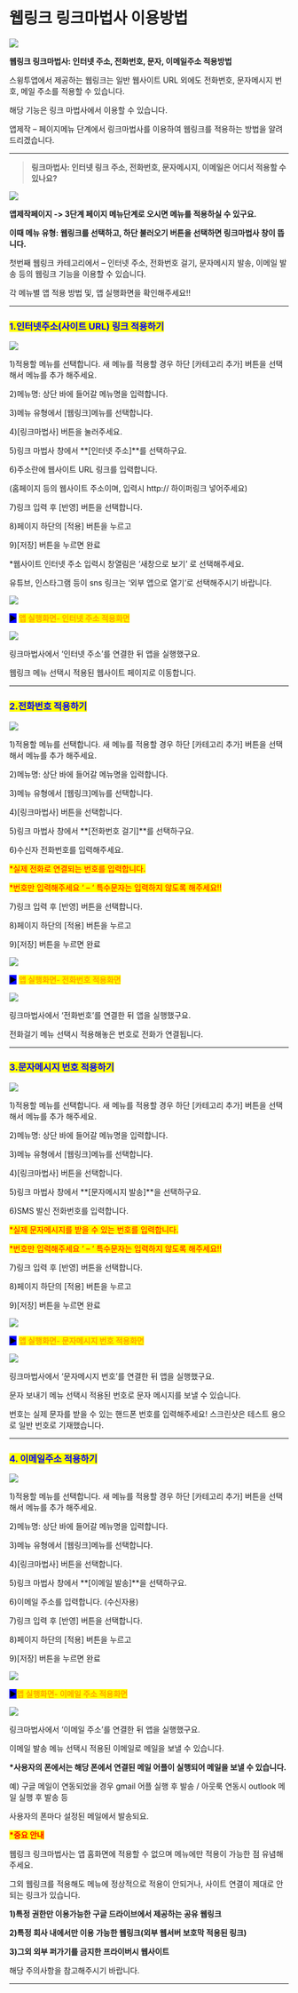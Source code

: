 # 웹링크 링크마법사 이용방법

![](https://wp.swing2app.co.kr/wp-content/uploads/2020/12/%EC%9B%B9%EB%A7%81%ED%81%AC%EB%A7%88%EB%B2%95%EC%82%AC-%EC%A0%9C%EB%AA%A91.png)

**웹링크 링크마법사: 인터넷 주소, 전화번호, 문자, 이메일주소 적용방법**

스윙투앱에서 제공하는 웹링크는 일반 웹사이트 URL 외에도 전화번호, 문자메시지 번호, 메일 주소를 적용할 수 있습니다.

해당 기능은 링크 마법사에서 이용할 수 있습니다.

앱제작 – 페이지메뉴 단계에서 링크마법사를 이용하여 웹링크를 적용하는 방법을 알려드리겠습니다.

***

> **링크마법사: 인터넷 링크 주소, 전화번호, 문자메시지, 이메일은 어디서 적용할 수 있나요?**

![](https://wp.swing2app.co.kr/wp-content/uploads/2020/12/%EC%9B%B9%EB%A7%81%ED%81%AC-%EB%A7%81%ED%81%AC%EB%A7%88%EB%B2%95%EC%82%ACnew1-1.png)

**앱제작페이지 -> 3단계 페이지 메뉴단계로 오시면 메뉴를 적용하실 수 있구요.**

**이때 메뉴 유형: 웹링크를 선택하고, 하단 불러오기 버튼을 선택하면 링크마법사 창이 뜹니다.**

첫번째 웹링크 카테고리에서 – 인터넷 주소, 전화번호 걸기, 문자메시지 발송, 이메일 발송 등의 웹링크 기능을 이용할 수 있습니다.

각 메뉴별 앱 적용 방법 및, 앱 실행화면을 확인해주세요!!

***

### <mark style="color:blue;">**1.인터넷주소(사이트 URL) 링크 적용하기**</mark>

![](https://wp.swing2app.co.kr/wp-content/uploads/2020/12/%EC%9B%B9%EB%A7%81%ED%81%AC-%EB%A7%81%ED%81%AC%EB%A7%88%EB%B2%95%EC%82%ACnew6-1.png)

1\)적용할 메뉴를 선택합니다. 새 메뉴를 적용할 경우 하단 \[카테고리 추가] 버튼을 선택해서 메뉴를 추가 해주세요.

2\)메뉴명: 상단 바에 들어갈 메뉴명을 입력합니다.

3\)메뉴 유형에서 \[웹링크]메뉴를 선택합니다.

4\)\[링크마법사] 버튼을 눌러주세요.

5\)링크 마법사 창에서 **\[인터넷 주소]**를 선택하구요.

6\)주소란에 웹사이트 URL 링크를 입력합니다.

(홈페이지 등의 웹사이트 주소이며, 입력시 http:// 하이퍼링크 넣어주세요)

7\)링크 입력 후 \[반영] 버튼을 선택합니다.

8\)페이지 하단의 \[적용] 버튼을 누르고

9\)\[저장] 버튼을 누르면 완료

\*웹사이트 인터넷 주소 입력시 창열림은 ‘새창으로 보기’ 로 선택해주세요.

유튜브, 인스타그램 등이 sns 링크는 ‘외부 앱으로 열기’로 선택해주시기 바랍니다.

![](https://wp.swing2app.co.kr/wp-content/uploads/2020/09/%EC%BA%A1%EC%B2%9833.png)

<mark style="background-color:blue;">**▶**</mark> <mark style="color:orange;">**앱 실행화면- 인터넷 주소 적용화면**</mark>

![](https://wp.swing2app.co.kr/wp-content/uploads/2020/12/%EC%9B%B9%EB%A7%81%ED%81%AC-%EB%A7%81%ED%81%AC%EB%A7%88%EB%B2%95%EC%82%ACnew3.png)

링크마법사에서 ‘인터넷 주소’를 연결한 뒤 앱을 실행했구요.

웹링크 메뉴 선택시 적용된 웹사이트 페이지로 이동합니다.

***

### <mark style="color:blue;">**2.전화번호 적용하기**</mark>

![](https://wp.swing2app.co.kr/wp-content/uploads/2020/12/%EC%9B%B9%EB%A7%81%ED%81%AC-%EB%A7%81%ED%81%AC%EB%A7%88%EB%B2%95%EC%82%ACnew7-1.png)

1\)적용할 메뉴를 선택합니다. 새 메뉴를 적용할 경우 하단 \[카테고리 추가] 버튼을 선택해서 메뉴를 추가 해주세요.

2\)메뉴명: 상단 바에 들어갈 메뉴명을 입력합니다.

3\)메뉴 유형에서 \[웹링크]메뉴를 선택합니다.

4\)\[링크마법사] 버튼을 선택합니다.&#x20;

5\)링크 마법사 창에서 **\[전화번호 걸기]**를 선택하구요.

6\)수신자 전화번호를 입력해주세요.

<mark style="color:red;">\*실제 전화로 연결되는 번호를 입력합니다.</mark>

<mark style="color:red;">\*번호만 입력해주세요 ‘ – ‘ 특수문자는 입력하지 않도록 해주세요!!</mark>

7\)링크 입력 후 \[반영] 버튼을 선택합니다.

8\)페이지 하단의 \[적용] 버튼을 누르고

9\)\[저장] 버튼을 누르면 완료

![](https://wp.swing2app.co.kr/wp-content/uploads/2020/09/%EC%BA%A1%EC%B2%9833.png)

<mark style="background-color:blue;">**▶**</mark> <mark style="color:orange;">**앱 실행화면- 전화번호 적용화면**</mark>

![](https://wp.swing2app.co.kr/wp-content/uploads/2020/12/%EC%9B%B9%EB%A7%81%ED%81%AC-%EB%A7%81%ED%81%AC%EB%A7%88%EB%B2%95%EC%82%ACnew2.png)

링크마법사에서 ‘전화번호’를 연결한 뒤 앱을 실행했구요.

전화걸기 메뉴 선택시 적용해놓은 번호로 전화가 연결됩니다.

***

### <mark style="color:blue;">**3.문자메시지 번호 적용하기**</mark>

![](https://wp.swing2app.co.kr/wp-content/uploads/2020/12/%EC%9B%B9%EB%A7%81%ED%81%AC-%EB%A7%81%ED%81%AC%EB%A7%88%EB%B2%95%EC%82%ACnew8-1.png)

1\)적용할 메뉴를 선택합니다. 새 메뉴를 적용할 경우 하단 \[카테고리 추가] 버튼을 선택해서 메뉴를 추가 해주세요.

2\)메뉴명: 상단 바에 들어갈 메뉴명을 입력합니다.

3\)메뉴 유형에서 \[웹링크]메뉴를 선택합니다.

4\)\[링크마법사] 버튼을 선택합니다.

5\)링크 마법사 창에서 **\[문자메시지 발송]**을 선택하구요.

6\)SMS 발신 전화번호를 입력합니다.

<mark style="color:red;">\*실제 문자메시지를 받을 수 있는 번호를 입력합니다.</mark>

<mark style="color:red;">\*번호만 입력해주세요 ‘ – ‘ 특수문자는 입력하지 않도록 해주세요!!</mark>

7\)링크 입력 후 \[반영] 버튼을 선택합니다.

8\)페이지 하단의 \[적용] 버튼을 누르고

9\)\[저장] 버튼을 누르면 완료

![](https://wp.swing2app.co.kr/wp-content/uploads/2020/09/%EC%BA%A1%EC%B2%9833.png)

<mark style="background-color:blue;">**▶**</mark> <mark style="color:orange;">**앱 실행화면- 문자메시지 번호 적용화면**</mark>

![](https://wp.swing2app.co.kr/wp-content/uploads/2020/12/%EC%9B%B9%EB%A7%81%ED%81%AC-%EB%A7%81%ED%81%AC%EB%A7%88%EB%B2%95%EC%82%ACnew4.png)

링크마법사에서 ‘문자메시지 번호’를 연결한 뒤 앱을 실행했구요.

문자 보내기 메뉴 선택시 적용된 번호로 문자 메시지를 보낼 수 있습니다.

번호는 실제 문자를 받을 수 있는 핸드폰 번호를 입력해주세요! 스크린샷은 테스트 용으로 일반 번호로 기재했습니다.

***

### <mark style="color:blue;">**4. 이메일주소 적용하기**</mark>

![](https://wp.swing2app.co.kr/wp-content/uploads/2020/12/%EC%9B%B9%EB%A7%81%ED%81%AC-%EB%A7%81%ED%81%AC%EB%A7%88%EB%B2%95%EC%82%ACnew9-1.png)

1\)적용할 메뉴를 선택합니다. 새 메뉴를 적용할 경우 하단 \[카테고리 추가] 버튼을 선택해서 메뉴를 추가 해주세요.

2\)메뉴명: 상단 바에 들어갈 메뉴명을 입력합니다.

3\)메뉴 유형에서 \[웹링크]메뉴를 선택합니다.

4\)\[링크마법사] 버튼을 선택합니다.&#x20;

5\)링크 마법사 창에서 **\[이메일 발송]**을 선택하구요.

6\)이메일 주소를 입력합니다. (수신자용)

7\)링크 입력 후 \[반영] 버튼을 선택합니다.

8\)페이지 하단의 \[적용] 버튼을 누르고

9\)\[저장] 버튼을 누르면 완료

![](https://wp.swing2app.co.kr/wp-content/uploads/2020/09/%EC%BA%A1%EC%B2%9833.png)

<mark style="background-color:blue;">**▶**</mark><mark style="color:orange;">**앱 실행화면- 이메일 주소 적용화면**</mark>

![](https://wp.swing2app.co.kr/wp-content/uploads/2020/12/%EC%9B%B9%EB%A7%81%ED%81%AC-%EB%A7%81%ED%81%AC%EB%A7%88%EB%B2%95%EC%82%ACnew5.png)

링크마법사에서 ‘이메일 주소’를 연결한 뒤 앱을 실행했구요.

이메일 발송 메뉴 선택시 적용된 이메일로 메일을 보낼 수 있습니다.

**\*사용자의 폰에서는 해당 폰에서 연결된 메일 어플이 실행되어 메일을 보낼 수 있습니다.**

예) 구글 메일이 연동되었을 경우 gmail 어플 실행 후 발송 / 아웃룩 연동시 outlook 메일 실행 후 발송 등

사용자의 폰마다 설정된 메일에서 발송되요.



<mark style="color:red;">**\*중요 안내​**</mark>

웹링크 링크마법사는 앱 홈화면에 적용할 수 없으며 메뉴에만 적용이 가능한 점 유념해주세요.

그외 웹링크를 적용해도 메뉴에 정상적으로 적용이 안되거나, 사이트 연결이 제대로 안되는 링크가 있습니다.

**1)특정 권한만 이용가능한 구글 드라이브에서 제공하는 공유 웹링크**

**2)특정 회사 내에서만 이용 가능한 웹링크(외부 웹서버 보호막 적용된 링크)**

**3)그외 외부 퍼가기를 금지한 프라이버시 웹사이트**&#x20;

해당 주의사항을 참고해주시기 바랍니다.&#x20;

***
